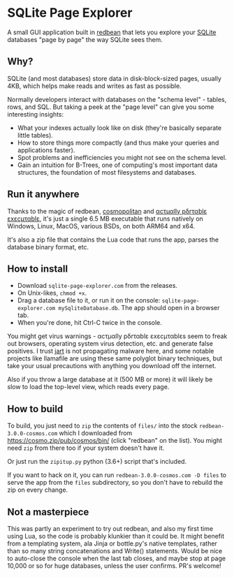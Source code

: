 # SQLite Page Explorer

A small GUI application built in [redbean](https://redbean.dev/) that lets you explore your [SQLite](https://sqlite.com/) databases "page by page" the way SQLite sees them.

## Why?

SQLite (and most databases) store data in disk-block-sized pages, usually 4KB, which helps make reads and writes as fast as possible.

Normally developers interact with databases on the "schema level" - tables, rows, and SQL. But taking a peek at the "page level" can give you some interesting insights:

* What your indexes actually look like on disk (they're basically separate little tables).
* How to store things more compactly (and thus make your queries and applications faster).
* Spot problems and inefficiencies you might not see on the schema level.
* Gain an intuition for B-Trees, one of computing's most important data structures, the foundation of most filesystems and databases.

## Run it anywhere

Thanks to the magic of redbean, [cosmopolitan](https://github.com/jart/cosmopolitan) and [αcτµαlly pδrταblε εxεcµταblε](https://justine.lol/ape.html), it's just a single 6.5 MB executable that runs natively on Windows, Linux, MacOS, various BSDs, on both ARM64 and x64. 

It's also a zip file that contains the Lua code that runs the app, parses the database binary format, etc.

## How to install

* Download `sqlite-page-explorer.com` from the releases. 
* On Unix-likes, `chmod +x`. 
* Drag a database file to it, or run it on the console: `sqlite-page-explorer.com mySqliteDatabase.db`. The app should open in a browser tab.
* When you're done, hit Ctrl-C twice in the console.

You might get virus warnings - αcτµαlly pδrταblε εxεcµταblεs seem to freak out browsers, operating system virus detection, etc. and generate false positives. I trust [jart](https://github.com/jart/) is not propagating malware here, and some notable projects like llamafile are using these same polyglot binary techniques, but take your usual precautions with anything you download off the internet. 

Also if you throw a large database at it (500 MB or more) it will likely be slow to load the top-level view, which reads every page.

## How to build

To build, you just need to `zip` the contents of `files/` into the stock `redbean-3.0.0-cosmos.com` which I downloaded from https://cosmo.zip/pub/cosmos/bin/ (click "redbean" on the list). You might need `zip` from there too if your system doesn't have it.

Or just run the `zipitup.py` python (3.6+) script that's included.

If you want to hack on it, you can run `redbean-3.0.0-cosmos.com -D files` to serve the app from the `files` subdirectory, so you don't have to rebuild the zip on every change.

## Not a masterpiece

This was partly an experiment to try out redbean, and also my first time using Lua, so the code is probably klunkier than it could be. It might benefit from a templating system, ala Jinja or bottle.py's native templates, rather than so many string concatenations and Write() statements. Would be nice to auto-close the console when the last tab closes, and maybe stop at page 10,000 or so for huge databases, unless the user confirms. PR's welcome!